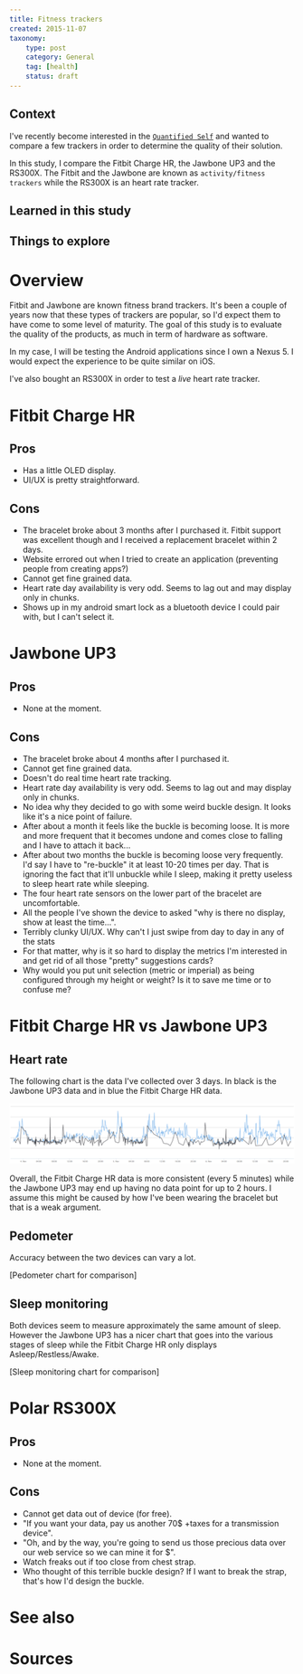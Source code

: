 ```yaml
---
title: Fitness trackers
created: 2015-11-07
taxonomy:
    type: post
    category: General
    tag: [health]
    status: draft
---
```


## Context

I've recently become interested in the [`Quantified Self`](https://en.wikipedia.org/wiki/Quantified_Self) and wanted to compare a few trackers in order to determine the quality of their solution.

In this study, I compare the Fitbit Charge HR, the Jawbone UP3 and the RS300X. The Fitbit and the Jawbone are known as `activity/fitness trackers` while the RS300X is an heart rate tracker.

## Learned in this study

## Things to explore

# Overview

Fitbit and Jawbone are known fitness brand trackers. It's been a couple of years now that these types of trackers are popular, so I'd expect them to have come to some level of maturity. The goal of this study is to evaluate the quality of the products, as much in term of hardware as software.

In my case, I will be testing the Android applications since I own a Nexus 5. I would expect the experience to be quite similar on iOS.

I've also bought an RS300X in order to test a *live* heart rate tracker.

# Fitbit Charge HR

## Pros
- Has a little OLED display.
- UI/UX is pretty straightforward.

## Cons
- The bracelet broke about 3 months after I purchased it. Fitbit support was excellent though and I received a replacement bracelet within 2 days.
- Website errored out when I tried to create an application (preventing people from creating apps?)
- Cannot get fine grained data.
- Heart rate day availability is very odd. Seems to lag out and may display only in chunks.
- Shows up in my android smart lock as a bluetooth device I could pair with, but I can't select it.

# Jawbone UP3

## Pros

- None at the moment.

## Cons
- The bracelet broke about 4 months after I purchased it.
- Cannot get fine grained data.
- Doesn't do real time heart rate tracking.
- Heart rate day availability is very odd. Seems to lag out and may display only in chunks.
- No idea why they decided to go with some weird buckle design. It looks like it's a nice point of failure.
- After about a month it feels like the buckle is becoming loose. It is more and more frequent that it becomes undone and comes close to falling and I have to attach it back...
- After about two months the buckle is becoming loose very frequently. I'd say I have to "re-buckle" it at least 10-20 times per day. That is ignoring the fact that it'll unbuckle while I sleep, making it pretty useless to sleep heart rate while sleeping.
- The four heart rate sensors on the lower part of the bracelet are uncomfortable.
- All the people I've shown the device to asked "why is there no display, show at least the time...".
- Terribly clunky UI/UX. Why can't I just swipe from day to day in any of the stats
- For that matter, why is it so hard to display the metrics I'm interested in and get rid of all those "pretty" suggestions cards?
- Why would you put unit selection (metric or imperial) as being configured through my height or weight? Is it to save me time or to confuse me?

# Fitbit Charge HR vs Jawbone UP3

## Heart rate

The following chart is the data I've collected over 3 days. In black is the Jawbone UP3 data and in blue the Fitbit Charge HR data.

![](images/heart-rate.png)

Overall, the Fitbit Charge HR data is more consistent (every 5 minutes) while the Jawbone UP3 may end up having no data point for up to 2 hours. I assume this might be caused by how I've been wearing the bracelet but that is a weak argument.

## Pedometer

Accuracy between the two devices can vary a lot.

[Pedometer chart for comparison]

## Sleep monitoring

Both devices seem to measure approximately the same amount of sleep. However the Jawbone UP3 has a nicer chart that goes into the various stages of sleep while the Fitbit Charge HR only displays Asleep/Restless/Awake.

[Sleep monitoring chart for comparison]

# Polar RS300X

## Pros

- None at the moment.

## Cons
- Cannot get data out of device (for free).
- "If you want your data, pay us another 70\$ +taxes for a transmission device".
- "Oh, and by the way, you're going to send us those precious data over our web service so we can mine it for \$".
- Watch freaks out if too close from chest strap.
- Who thought of this terrible buckle design? If I want to break the strap, that's how I'd design the buckle.

# See also

# Sources
